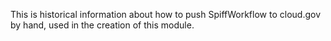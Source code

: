 This is historical information about how to push SpiffWorkflow to cloud.gov by hand, used in the creation of this module.